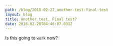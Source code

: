 ```yaml
---
path: /blog/2018-02-27_another-test-final-test
layout: blog
title: Another test. Final test?
date: 2018-02-28T04:46:07.031Z
---
```

Is this going to `work` now?